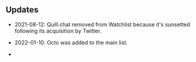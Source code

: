 ## Updates


- 2021-08-12: Quill.chat removed from Watchlist because it's sunsetted following its acquisition by Twitter.

- 2022-01-10: Octo was added to the main list.
- 
